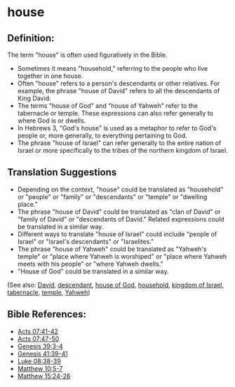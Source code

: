 # house #

## Definition: ##

The term "house" is often used figuratively in the Bible. 

* Sometimes it means "household," referring to the people who live together in one house.
* Often "house" refers to a person's descendants or other relatives. For example, the phrase "house of David" refers to all the descendants of King David.
* The terms "house of God" and "house of Yahweh" refer to the tabernacle or temple. These expressions can also refer generally to where God is or dwells.
* In Hebrews 3, "God's house" is used as a metaphor to refer to God's people or, more generally, to everything pertaining to God.
* The phrase "house of Israel" can refer generally to the entire nation of Israel or more specifically to the tribes of the northern kingdom of Israel.

## Translation Suggestions ##

* Depending on the context, "house" could be translated as "household" or "people" or "family" or "descendants" or "temple" or "dwelling place."
* The phrase "house of David" could be translated as "clan of David" or "family of David" or "descendants of David." Related expressions could be translated in a similar way.
* Different ways to translate "house of Israel" could include "people of Israel" or "Israel's descendants" or "Israelites."
* The phrase "house of Yahweh" could be translated as "Yahweh's temple" or "place where Yahweh is worshiped" or "place where Yahweh meets with his people" or "where Yahweh dwells."
* "House of God" could be translated in a similar way.

(See also: [David](../other/david.md), [descendant](../other/descendant.md), [house of God](../kt/houseofgod.md), [household](../other/household.md), [kingdom of Israel](../other/kingdomofisrael.md), [tabernacle](../kt/tabernacle.md), [temple](../kt/temple.md), [Yahweh](../kt/yahweh.md))

## Bible References: ##

* [Acts 07:41-42](en/tn/act/help/07/41)
* [Acts 07:47-50](en/tn/act/help/07/47)
* [Genesis 39:3-4](en/tn/gen/help/39/03)
* [Genesis 41:39-41](en/tn/gen/help/41/39)
* [Luke 08:38-39](en/tn/luk/help/08/38)
* [Matthew 10:5-7](en/tn/mat/help/10/05)
* [Matthew 15:24-26](en/tn/mat/help/15/24)